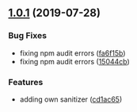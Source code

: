 ## [1.0.1](https://github.com/advanced-rest-client/arc-marked/compare/1.0.0...1.0.1) (2019-07-28)


### Bug Fixes

* fixing npm audit errors ([fa6f15b](https://github.com/advanced-rest-client/arc-marked/commit/fa6f15b))
* fixing npm audit errors ([15044cb](https://github.com/advanced-rest-client/arc-marked/commit/15044cb))


### Features

* adding own sanitizer ([cd1ac65](https://github.com/advanced-rest-client/arc-marked/commit/cd1ac65))



